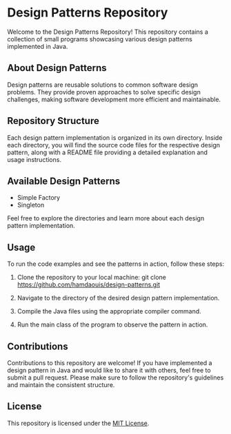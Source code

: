 # Design Patterns Repository

Welcome to the Design Patterns Repository! This repository contains a 
collection of small programs showcasing various design patterns 
implemented in Java.

## About Design Patterns

Design patterns are reusable solutions to common software design problems. 
They provide proven approaches to solve specific design challenges, making 
software development more efficient and maintainable.

## Repository Structure

Each design pattern implementation is organized in its own directory. 
Inside each directory, you will find the source code files for the 
respective design pattern, along with a README file providing a detailed 
explanation and usage instructions.

## Available Design Patterns

- Simple Factory
- Singleton

Feel free to explore the directories and learn more about each design 
pattern implementation.

## Usage

To run the code examples and see the patterns in action, follow these 
steps:

1. Clone the repository to your local machine:
git clone https://github.com/hamdaouis/design-patterns.git

2. Navigate to the directory of the desired design pattern implementation.

3. Compile the Java files using the appropriate compiler command.

4. Run the main class of the program to observe the pattern in action.

## Contributions

Contributions to this repository are welcome! If you have implemented a 
design pattern in Java and would like to share it with others, feel free 
to submit a pull request. Please make sure to follow the repository's 
guidelines and maintain the consistent structure.

## License

This repository is licensed under the [MIT License](LICENSE).

